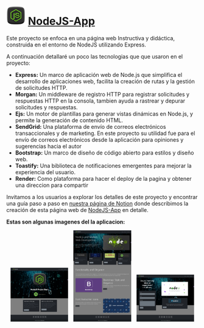 # <img src="./src/public/image/nodejs.png" alt="Logo" width="50"> [NodeJS-App](https://nodejs-app-nv68.onrender.com/)

Este proyecto se enfoca en una página web Instructiva y didáctica, construida en el entorno de NodeJS utilizando Express.

A continuación detallaré un poco las tecnologias que que usaron en el proyecto:

- **Express:** Un marco de aplicación web de Node.js que simplifica el desarrollo de aplicaciones web, facilita la creación de rutas y la gestión de solicitudes HTTP.
- **Morgan:** Un middleware de registro HTTP para registrar solicitudes y respuestas HTTP en la consola, tambien ayuda a rastrear y depurar solicitudes y respuestas.
- **Ejs:** Un motor de plantillas para generar vistas dinámicas en Node.js, y permite la generación de contenido HTML.
- **SendGrid:** Una plataforma de envío de correos electrónicos transaccionales y de marketing. En este proyecto su utilidad fue para el envío de correos electrónicos desde la aplicación para opiniones y sugerencias hacia el autor
- **Bootstrap:** Un marco de diseño de código abierto para estilos y diseño web.
- **Toastify:** Una biblioteca de notificaciones emergentes para mejorar la experiencia del usuario.
- **Render:** Como plataforma para hacer el deploy de la pagina y obtener una direccion para compartir


Invitamos a los usuarios a explorar los detalles de este proyecto y encontrar una guía paso a paso en [nuestra página de Notion](https://www.notion.so/NodeJS-Proyecto-B-sico-441d7774822848e9bfe618086ec31843?pvs=4) donde describimos la creación de esta página web de [NodeJS-App](https://nodejs-app-nv68.onrender.com/) en detalle.

**Estas son algunas imagenes del la aplicacion:**
<p align="center">
  <img src="./src/public/image/home.png" alt="Pagina Principal" width="30%" style="margin-right: 10px;">
  <img src="./src/public/image/about.png" alt="Pagina Principal" width="30%" style="margin-right: 10px;">
  <img src="./src/public/image/contact.png" alt="Pagina Principal" width="30%">
</p>
